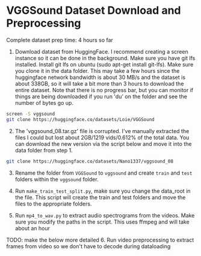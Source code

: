 # VGGSound Dataset Download and Preprocessing

Complete dataset prep time: 4 hours so far

1. Download dataset from HuggingFace. I recommend creating a screen instance so it can be done in the background. Make sure you have git lfs installed. Install git lfs on ubuntu (sudo apt-get install git-lfs). Make sure you clone it in the data folder. This may take a few hours since the huggingface network bandwidth is about 30 MB/s and the dataset is about 338GB, so it will take a bit more than 3 hours to download the entire dataset. Note that there is no progress bar, but you can monitor if things are being downloaded if you run 'du' on the folder and see the number of bytes go up. 
```bash 
screen -S vggsound
git clone https://huggingface.co/datasets/Loie/VGGSound
```

2. The 'vggsound_08.tar.gz' file is corrupted. I've manually extracted the files I could but lost about 2GB/1219 vids/0.612% of the total data. You can download the new version via the script below and move it into the data folder from step 1. 
```bash
git clone https://huggingface.co/datasets/Nano1337/vggsound_08
```

3. Rename the folder from `VGGSound` to `vggsound` and create `train` and `test` folders within the `vggsound` folder. 

4. Run `make_train_test_split.py`, make sure you change the data_root in the file. This script will create the train and test folders and move the files to the appropriate folders. 


5. Run `mp4_to_wav.py` to extract audio spectrograms from the videos. Make sure you modify the paths in the script. This uses ffmpeg and will take about an hour

TODO: make the below more detailed
6. Run video preprocessing to extract frames from video so we don't have to decode during dataloading
